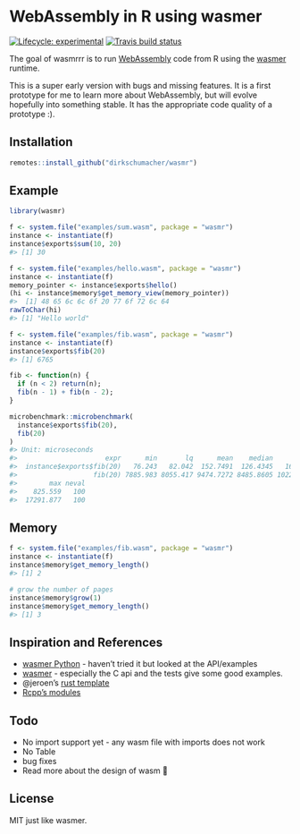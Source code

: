 
<!-- README.md is generated from README.Rmd. Please edit that file -->

# WebAssembly in R using wasmer

<!-- badges: start -->

[![Lifecycle:
experimental](https://img.shields.io/badge/lifecycle-experimental-orange.svg)](https://www.tidyverse.org/lifecycle/#experimental)
[![Travis build
status](https://travis-ci.org/dirkschumacher/wasmrrr.svg?branch=master)](https://travis-ci.org/dirkschumacher/wasmrrr)
<!-- badges: end -->

The goal of wasmrrr is to run
[WebAssembly](https://developer.mozilla.org/en-US/docs/WebAssembly/Concepts)
code from R using the [wasmer](https://wasmer.io/) runtime.

This is a super early version with bugs and missing features. It is a
first prototype for me to learn more about WebAssembly, but will evolve
hopefully into something stable. It has the appropriate code quality of
a prototype :).

## Installation

``` r
remotes::install_github("dirkschumacher/wasmr")
```

## Example

``` r
library(wasmr)
```

``` r
f <- system.file("examples/sum.wasm", package = "wasmr")
instance <- instantiate(f)
instance$exports$sum(10, 20)
#> [1] 30
```

``` r
f <- system.file("examples/hello.wasm", package = "wasmr")
instance <- instantiate(f)
memory_pointer <- instance$exports$hello()
(hi <- instance$memory$get_memory_view(memory_pointer))
#>  [1] 48 65 6c 6c 6f 20 77 6f 72 6c 64
rawToChar(hi)
#> [1] "Hello world"
```

``` r
f <- system.file("examples/fib.wasm", package = "wasmr")
instance <- instantiate(f)
instance$exports$fib(20)
#> [1] 6765

fib <- function(n) {
  if (n < 2) return(n);
  fib(n - 1) + fib(n - 2);
}

microbenchmark::microbenchmark(
  instance$exports$fib(20),
  fib(20)
)
#> Unit: microseconds
#>                      expr      min       lq      mean    median        uq
#>  instance$exports$fib(20)   76.243   82.042  152.7491  126.4345   165.972
#>                   fib(20) 7885.983 8055.417 9474.7272 8485.8605 10227.392
#>        max neval
#>    825.559   100
#>  17291.877   100
```

## Memory

``` r
f <- system.file("examples/fib.wasm", package = "wasmr")
instance <- instantiate(f)
instance$memory$get_memory_length()
#> [1] 2

# grow the number of pages
instance$memory$grow(1)
instance$memory$get_memory_length()
#> [1] 3
```

## Inspiration and References

  - [wasmer Python](https://github.com/wasmerio/python-ext-wasm) -
    haven’t tried it but looked at the API/examples
  - [wasmer](https://github.com/wasmerio/wasmer) - especially the C api
    and the tests give some good examples.
  - @jeroen’s [rust template](https://github.com/r-rust/hellorust)
  - [Rcpp’s
    modules](http://dirk.eddelbuettel.com/code/rcpp/Rcpp-modules.pdf)

## Todo

  - No import support yet - any wasm file with imports does not work
  - No Table
  - bug fixes
  - Read more about the design of wasm 🙈

## License

MIT just like wasmer.
